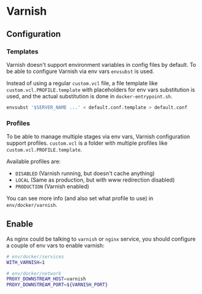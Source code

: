 # Varnish

## Configuration

### Templates

Varnish doesn't support environment variables in config files by default. To be able to configure Varnish via env vars `envsubst` is used.

Instead of using a regular `custom.vcl` file, a file template like `custom.vcl.PROFILE.template` with placeholders for env vars substitution is used, and the actual substitution is done in `docker-entrypoint.sh`.

```bash
envsubst '$SERVER_NAME ...' < default.conf.template > default.conf
```

### Profiles

To be able to manage multiple stages via env vars, Varnish configuration support profiles. `custom.vcl` is a folder with multiple profiles like `custom.vcl.PROFILE.template`. 

Available profiles are:

* `DISABLED` (Varnish running, but doesn't cache anything)
* `LOCAL` (Same as production, but with www redirection disabled)
* `PRODUCTION` (Varnish enabled)

You can see more info (and also set what profile to use) in `env/docker/varnish`.

## Enable

As nginx could be talking to `varnish` or `nginx` service, you should configure a couple of env vars to enable varnish:

```bash
# env/docker/services
WITH_VARNISH=1

# env/docker/network
PROXY_DOWNSTREAM_HOST=varnish
PROXY_DOWNSTREAM_PORT=${VARNISH_PORT}
```
